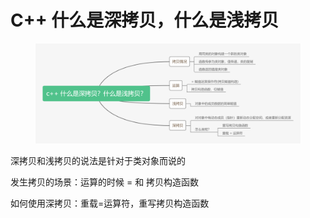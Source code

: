 # C++ 什么是深拷贝，什么是浅拷贝

<figure><img src="../../.gitbook/assets/c++ 什么是深拷贝？什么是浅拷贝？.png" alt=""><figcaption></figcaption></figure>



深拷贝和浅拷贝的说法是针对于类对象而说的

发生拷贝的场景：运算的时候 = 和 拷贝构造函数

如何使用深拷贝：重载=运算符，重写拷贝构造函数

